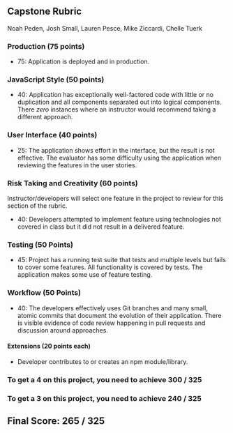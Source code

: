 ## Capstone Rubric

Noah Peden, Josh Small, Lauren Pesce, Mike Ziccardi, Chelle Tuerk

### Production (75 points)

- 75: Application is deployed and in production.

### JavaScript Style (50 points)

* 40: Application has exceptionally well-factored code with little or no duplication and all components separated out into logical components. There _zero_ instances where an instructor would recommend taking a different approach.

### User Interface (40 points)

* 25: The application shows effort in the interface, but the result is not effective. The evaluator has some difficulty using the application when reviewing the features in the user stories.

### Risk Taking and Creativity (60 points)

Instructor/developers will select one feature in the project to review for this section of the rubric.

- 40: Developers attempted to implement feature using technologies not covered in class but it did not result in a delivered feature.

### Testing (50 Points)

* 45: Project has a running test suite that tests and multiple levels but fails to cover some features. All functionality is covered by tests. The application makes some use of feature testing.

### Workflow (50 Points)

* 40: The developers effectively uses Git branches and many small, atomic commits that document the evolution of their application. There is visible evidence of code review happening in pull requests and discussion around approaches.

#### Extensions (20 points each)

- Developer contributes to or creates an npm module/library.


### To get a 4 on this project, you need to achieve 300 / 325

### To get a 3 on this project, you need to achieve 240 / 325

## Final Score: 265 / 325
